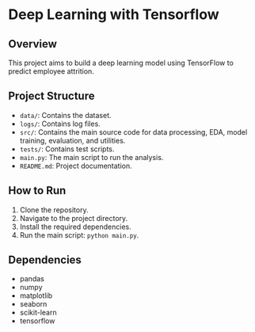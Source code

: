 # Deep Learning with Tensorflow

## Overview
This project aims to build a deep learning model using TensorFlow to predict employee attrition.

## Project Structure
- `data/`: Contains the dataset.
- `logs/`: Contains log files.
- `src/`: Contains the main source code for data processing, EDA, model     training, evaluation, and utilities.
- `tests/`: Contains test scripts.
- `main.py`: The main script to run the analysis.
- `README.md`: Project documentation.

## How to Run
1. Clone the repository.
2. Navigate to the project directory.
3. Install the required dependencies.
4. Run the main script: `python main.py`.

## Dependencies
- pandas
- numpy
- matplotlib
- seaborn
- scikit-learn
- tensorflow